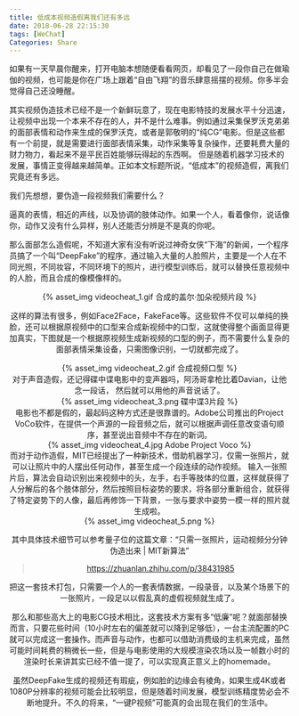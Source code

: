 ```yaml
---
title: 低成本视频造假离我们还有多远
date: 2018-06-28 22:15:30
tags: [WeChat]
Categories: Share
---
```


如果有一天早晨你醒来，打开电脑本想随便看看网页，却看见了一段你自己在做瑜伽的视频，也可能是你在广场上跟着“自由飞翔”的音乐肆意摇摆的视频。你多半会觉得自己还没睡醒。

其实视频伪造技术已经不是一个新鲜玩意了，现在电影特技的发展水平十分迅速，让视频中出现一个本来不存在的人，并不是什么难事。例如通过采集保罗沃克弟弟的面部表情和动作来生成的保罗沃克，或者是郭敬明的“纯CG”电影。但是这些都有一个前提，就是需要进行面部表情采集，动作采集等复杂操作，还要耗费大量的财力物力，看起来不是平民百姓能够玩得起的东西啊。
但是随着机器学习技术的发展，事情正变得越来越简单。正如本文标题所说，“低成本”的视频造假，离我们究竟还有多远。

我们先想想，要伪造一段视频我们需要什么？

逼真的表情，相近的声线，以及协调的肢体动作。如果一个人，看着像你，说话像你，动作又没有什么异样，别人还能否分辨是不是真的你呢。

那么面部怎么造假呢，不知道大家有没有听说过神奇女侠“下海”的新闻，一个程序员搞了一个叫“DeepFake”的程序，通过输入大量的人脸照片，主要是一个人在不同光照，不同妆容，不同环境下的照片，进行模型训练后，就可以替换任意视频中的人脸，而且合成的像模像样的。

<div align=center>{% asset_img videocheat_1.gif 合成的盖尔·加朵视频片段 %}<div> 

这样的算法有很多，例如Face2Face，FakeFace等。这些软件不仅可以单纯的换脸，还可以根据原视频中的口型来合成新视频中的口型，这就使得整个画面显得更加真实，下图就是一个根据原视频生成新视频的口型的例子，而不需要什么复杂的面部表情采集设备，只需图像识别，一切就都完成了。
<div align=center>{% asset_img videocheat_2.gif 合成视频口型 %}<div>  
对于声音造假，还记得碟中谍电影中的变声器吗，阿汤哥拿枪比着Davian，让他念一段话， 然后就可以用他的声音说话了。
<div align=center>{% asset_img videocheat_3.png 碟中谍3片段 %}<div>  
电影也不都是假的，最起码这种方式还是很靠谱的。Adobe公司推出的Project VoCo软件，在提供一个声源的一段音频之后，就可以根据声调任意改变语句顺序，甚至说出音频中不存在的新词。
<div align=center>{% asset_img videocheat_4.jpg Adobe Project Voco %}<div>  
而对于动作造假，MIT已经提出了一种新技术，借助机器学习，仅需一张照片，就可以让照片中的人摆出任何动作，甚至生成一个段连续的动作视频。
输入一张照片后，算法会自动识别出来视频中的头，左手，右手等肢体的位置，这样就获得了人分解后的各个肢体部分，然后按照目标姿势的要求，将各部分重新组合，就获得了特定姿势下的人像，最后再修饰一下背景，一张与要求中姿势一模一样的照片就生成啦。
<div align=center>{% asset_img videocheat_5.png %}<div>  

其中具体技术细节可以参考量子位的这篇文章：“只需一张照片，运动视频分分钟伪造出来 | MIT新算法”  
>https://zhuanlan.zhihu.com/p/38431985

把这一套技术打包，只需要一个人的一套表情数据，一段录音，以及某个场景下的一张照片，一段足以以假乱真的虚假视频就生成了。

那么和那些高大上的电影CG技术相比，这套技术方案有多“低廉”呢？就面部替换而言，只要花些时间（10小时左右的偏差就可以降到足够低），一台主流配置的PC就可以完成这一套操作。而声音与动作，也都可以借助消费级的主机来完成，虽然可能时间耗费的稍微长一些，但是与电影使用的大规模渲染农场以及一帧数小时的渲染时长来讲其实已经不值一提了，可以实现真正意义上的homemade。

虽然DeepFake生成的视频还有瑕疵，例如脸的边缘会有棱角，如果生成4K或者1080P分辨率的视频可能会比较明显，但是随着时间发展，模型训练精度势必会不断地提升。不久的将来，“一键P视频”可能真的会出现在我们的生活中。

